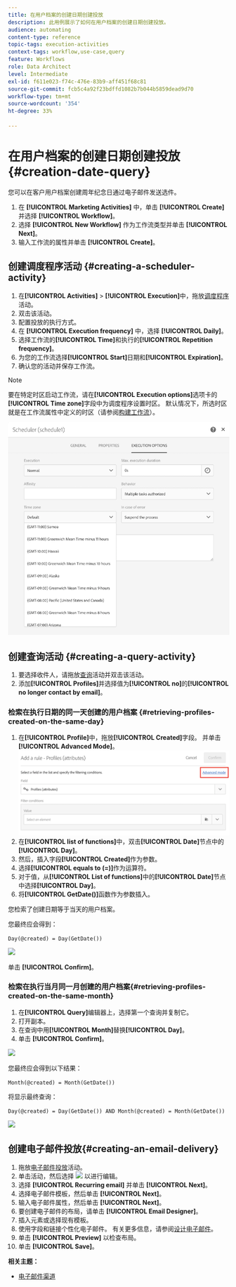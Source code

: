 ```yaml
---
title: 在用户档案的创建日期创建投放
description: 此用例展示了如何在用户档案的创建日期创建投放。
audience: automating
content-type: reference
topic-tags: execution-activities
context-tags: workflow,use-case,query
feature: Workflows
role: Data Architect
level: Intermediate
exl-id: f611e023-f74c-476e-83b9-aff451f68c81
source-git-commit: fcb5c4a92f23bdffd1082b7b044b5859dead9d70
workflow-type: tm+mt
source-wordcount: '354'
ht-degree: 33%

---
```


# 在用户档案的创建日期创建投放 {#creation-date-query}

您可以在客户用户档案创建周年纪念日通过电子邮件发送选件。

1. 在 **[!UICONTROL Marketing Activities]** 中，单击 **[!UICONTROL Create]** 并选择 **[!UICONTROL Workflow]**。
1. 选择 **[!UICONTROL New Workflow]** 作为工作流类型并单击 **[!UICONTROL Next]**。
1. 输入工作流的属性并单击 **[!UICONTROL Create]**。

## 创建调度程序活动 {#creating-a-scheduler-activity}

1. 在&#x200B;**[!UICONTROL Activities]** > **[!UICONTROL Execution]**&#x200B;中，拖放[调度程序](../../automating/using/scheduler.md)活动。
1. 双击该活动。
1. 配置投放的执行方式。
1. 在 **[!UICONTROL Execution frequency]** 中，选择 **[!UICONTROL Daily]**。
1. 选择工作流的&#x200B;**[!UICONTROL Time]**&#x200B;和执行的&#x200B;**[!UICONTROL Repetition frequency]**。
1. 为您的工作流选择&#x200B;**[!UICONTROL Start]**&#x200B;日期和&#x200B;**[!UICONTROL Expiration]**。
1. 确认您的活动并保存工作流。

>[!NOTE]
>
>要在特定时区启动工作流，请在&#x200B;**[!UICONTROL Execution options]**&#x200B;选项卡的&#x200B;**[!UICONTROL Time zone]**&#x200B;字段中为调度程序设置时区。 默认情况下，所选时区就是在工作流属性中定义的时区（请参阅[构建工作流](../../automating/using/building-a-workflow.md)）。

![](assets/time_zone.png)

## 创建查询活动 {#creating-a-query-activity}

1. 要选择收件人，请拖放[查询](../../automating/using/query.md)活动并双击该活动。
1. 添加&#x200B;**[!UICONTROL Profiles]**&#x200B;并选择值为&#x200B;**[!UICONTROL no]**&#x200B;的&#x200B;**[!UICONTROL no longer contact by email]**。

### 检索在执行日期的同一天创建的用户档案 {#retrieving-profiles-created-on-the-same-day}

1. 在&#x200B;**[!UICONTROL Profile]**&#x200B;中，拖放&#x200B;**[!UICONTROL Created]**&#x200B;字段。 并单击&#x200B;**[!UICONTROL Advanced Mode]**。
   ![](assets/advanced_mode.png)
1. 在&#x200B;**[!UICONTROL list of functions]**&#x200B;中，双击&#x200B;**[!UICONTROL Date]**&#x200B;节点中的&#x200B;**[!UICONTROL Day]**。
1. 然后，插入字段&#x200B;**[!UICONTROL Created]**&#x200B;作为参数。
1. 选择&#x200B;**[!UICONTROL equals to (=)]**&#x200B;作为运算符。
1. 对于值，从&#x200B;**[!UICONTROL List of functions]**&#x200B;中的&#x200B;**[!UICONTROL Date]**&#x200B;节点中选择&#x200B;**[!UICONTROL Day]**。
1. 将&#x200B;**[!UICONTROL GetDate()]**&#x200B;函数作为参数插入。

您检索了创建日期等于当天的用户档案。

您最终应会得到：

```Day(@created) = Day(GetDate())```

![](assets/day_creation_query.png)

单击 **[!UICONTROL Confirm]**。

### 检索在执行当月同一月创建的用户档案{#retrieving-profiles-created-on-the-same-month}

1. 在&#x200B;**[!UICONTROL Query]**&#x200B;编辑器上，选择第一个查询并复制它。
1. 打开副本。
1. 在查询中用&#x200B;**[!UICONTROL Month]**&#x200B;替换&#x200B;**[!UICONTROL Day]**。
1. 单击 **[!UICONTROL Confirm]**。

![](assets/month_rule.png)

您最终应会得到以下结果：

``` Month(@created) = Month(GetDate()) ```

将显示最终查询：

```Day(@created) = Day(GetDate()) AND Month(@created) = Month(GetDate())```

![](assets/expression_editor_1.png)

## 创建电子邮件投放{#creating-an-email-delivery}

1. 拖放[电子邮件投放](../../automating/using/email-delivery.md)活动。
1. 单击活动，然后选择 ![](assets/edit_darkgrey-24px.png) 以进行编辑。
1. 选择 **[!UICONTROL Recurring email]** 并单击 **[!UICONTROL Next]**。
1. 选择电子邮件模板，然后单击 **[!UICONTROL Next]**。
1. 输入电子邮件属性，然后单击 **[!UICONTROL Next]**。
1. 要创建电子邮件的布局，请单击 **[!UICONTROL Email Designer]**。
1. 插入元素或选择现有模板。
1. 使用字段和链接个性化电子邮件。
有关更多信息，请参阅[设计电子邮件](../../designing/using/designing-from-scratch.md#designing-an-email-content-from-scratch)。
1. 单击 **[!UICONTROL Preview]** 以检查布局。
1. 单击 **[!UICONTROL Save]**。

**相关主题：**

* [电子邮件渠道](../../channels/using/creating-an-email.md)
